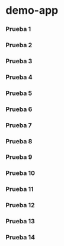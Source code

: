 # demo-app

### Prueba 1
### Prueba 2
### Prueba 3
### Prueba 4
### Prueba 5
### Prueba 6
### Prueba 7
### Prueba 8
### Prueba 9
### Prueba 10
### Prueba 11
### Prueba 12
### Prueba 13
### Prueba 14
